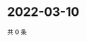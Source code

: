# 2022-03-10

共 0 条

<!-- BEGIN WEIBO -->
<!-- 最后更新时间 Thu Mar 10 2022 11:14:46 GMT+0800 (China Standard Time) -->

<!-- END WEIBO -->
